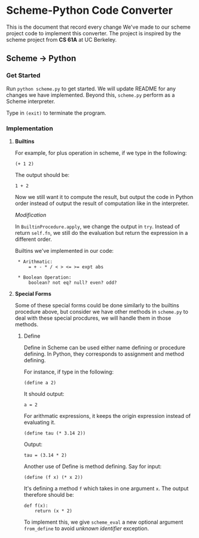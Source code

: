 # Scheme-Python Code Converter

This is the document that record every change We've made to our scheme project code to implement this converter. The project is inspired by the scheme project from **CS 61A** at UC Berkeley.

## Scheme -> Python

### Get Started

Run ``python scheme.py`` to get started. We will update README for any changes we have implemented. Beyond this, ``scheme.py`` perform as a Scheme interpreter.

Type in ``(exit)`` to terminate the program.

### Implementation

1. **Builtins**

	For example, for plus operation in scheme, if we type in the following: 

	```
	(+ 1 2)
	```

	The output should be:

	```
	1 + 2
	```

	Now we still want it to compute the result, but output the code in Python order instead of output the result of computation like in the interpreter.

	*Modification*

	In ``BuiltinProcedure.apply``, we change the output in ``try``. Instead of return ``self.fn``, we still do the evaluation but return the expression in a different order.

	Builtins we've implemented in our code:
	
		* Arithmatic:
			= + - * / < > <= >= expt abs

		* Boolean Operation:
			boolean? not eq? null? even? odd?

2. **Special Forms**

	Some of these special forms could be done similarly to the builtins procedure above, but consider we have other methods in ``scheme.py`` to deal with these special procdures, we will handle them in those methods.

	1. Define

		Define in Scheme can be used either name defining or procedure defining. In Python, they corresponds to assignment and method defining.

		For instance, if type in the following:

		```
		(define a 2)
		```

		It should output:

		```
		a = 2
		```

		For arithmatic expressions, it keeps the origin expression instead of evaluating it.

		```
		(define tau (* 3.14 2))
		```

		Output:

		```
		tau = (3.14 * 2)
		```

		Another use of Define is method defining. Say for input:

		```
		(define (f x) (* x 2))
		```

		It's defining a method ``f`` which takes in one argument ``x``. The output therefore should be:

		```
		def f(x):
			return (x * 2)
		```

		To implement this, we give ``scheme_eval`` a new optional argument ``from_define`` to avoid *unknown identifier* exception.


